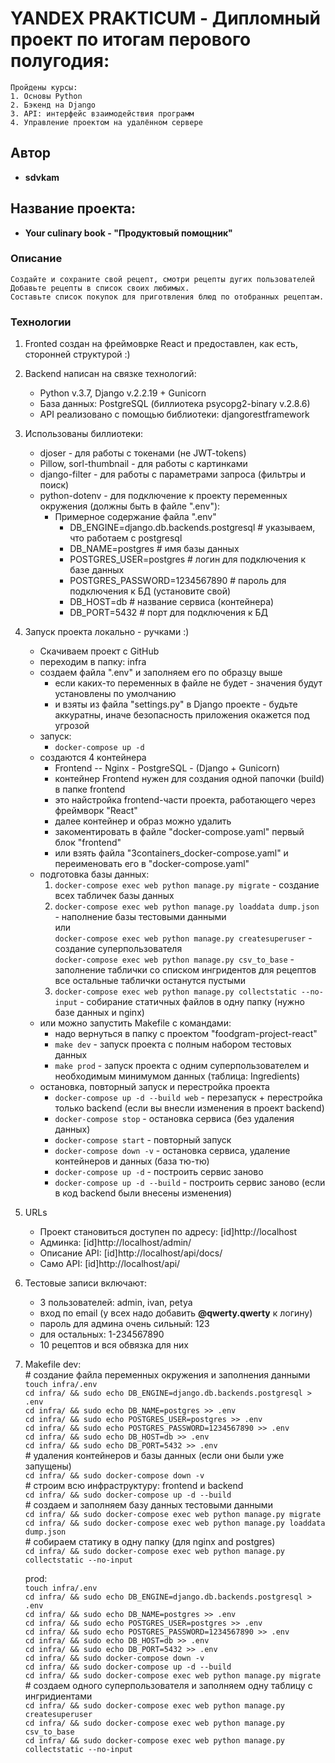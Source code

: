 # YANDEX PRAKTICUM - Дипломный проект по итогам перового полугодия:

    Пройдены курсы:
    1. Основы Python
    2. Бэкенд на Django
    3. API: интерфейс взаимодействия программ
    4. Управление проектом на удалённом сервере

## Автор

  * **sdvkam**

## Название проекта:

  * **Your culinary book - "Продуктовый помощник"**

### Описание

    Создайте и сохраните свой рецепт, смотри рецепты дугих пользователей
    Добавьте рецепты в список своих любимых.
    Составьте список покупок для приготвления блюд по отобранных рецептам.

### Технологии

1. Fronted создан на фреймоврке React и предоставлен, как есть, сторонней структурой :)
2. Backend написан на связке технологий:
    * Python v.3.7, Django v.2.2.19 + Gunicorn
    * База данных: PostgreSQL (биллиотека psycopg2-binary v.2.8.6)
    * API реализовано с помощью библиотеки: djangorestframework
3. Использованы биллиотеки:
    + djoser - для работы с токенами (не JWT-tokens)
    + Pillow, sorl-thumbnail - для работы с картинками
    + django-filter - для работы с параметрами запроса (фильтры и поиск)
    + python-dotenv - для подключение к проекту переменных окружения (должны быть в файле ".env"):
        * Примерное содержание файла ".env"
            * DB_ENGINE=django.db.backends.postgresql # указываем, что работаем с postgresql
            * DB_NAME=postgres # имя базы данных
            * POSTGRES_USER=postgres # логин для подключения к базе данных
            * POSTGRES_PASSWORD=1234567890 # пароль для подключения к БД (установите свой)
            * DB_HOST=db # название сервиса (контейнера)
            * DB_PORT=5432 # порт для подключения к БД
    
4. Запуск проекта локально - ручками :)
    + Скачиваем проект с GitHub
    + переходим в папку: infra
    + создаем файла ".env" и заполняем его по образцу выше
        * если каких-то переменных в файле не будет - значения будут установлены по умолчанию
        * и взяты из файла "settings.py" в Django проекте - будьте аккуратны, иначе безопасность приложения окажется под угрозой
    + запуск:
        * `docker-compose up -d`
    + создаются 4 контейнера
        *  Frontend -- Nginx - PostgreSQL - (Django + Gunicorn)
        *  контейнер Frontend нужен для создания одной папочки (build) в папке frontend
        *  это найстройка frontend-части проекта, работающего через фреймворк "React"
        *  далее контейнер и образ можно удалить
        *  закоментировать в файле "docker-compose.yaml" первый блок "frontend"
        *  или взять файла "3containers_docker-compose.yaml" и переименовать его в "docker-compose.yaml"
    + подготовка базы данных:
        1.  `docker-compose exec web python manage.py migrate` - создание всех табличек базы данных
        2.  `docker-compose exec web python manage.py loaddata dump.json` - наполнение базы тестовыми данными<br>
                или<br>
            `docker-compose exec web python manage.py createsuperuser` - создание суперпользователя<br>
            `docker-compose exec web python manage.py csv_to_base` - заполнение таблички со списком ингридентов для рецептов<br>
            все остальные таблички останутся пустыми
        3.  `docker-compose exec web python manage.py collectstatic --no-input` - собирание статичных файлов в одну папку (нужно базе данных и nginx)
    +  или можно запустить Makefile с командами:
        *  надо вернуться в папку с проектом "foodgram-project-react"
        * `make dev`   - запуск проекта с полным набором тестовых данных
        * `make prod`  - запуск проекта с одним суперпользователем и необходимым минимумом данных (таблица: Ingredients)
    +  остановка, повторный запуск и перестройка проекта
        * `docker-compose up -d --build web` - перезапуск + перестройка только backend (если вы внесли изменения в проект backend)
        * `docker-compose stop` - остановка сервиса (без удаления данных)
        * `docker-compose start` - повторный запуск
        * `docker-compose down -v` - остановка сервиса, удаление контейнеров и данных (база тю-тю)
        * `docker-compose up -d` - построить сервис заново
        * `docker-compose up -d --build` - построить сервис заново (если в код backend были внесены изменения)

5. URLs
    + Проект становиться доступен по адресу: [id]http://localhost
    + Админка: [id]http://localhost/admin/
    + Описание API: [id]http://localhost/api/docs/
    + Само API: [id]http://localhost/api/

6. Тестовые записи включают:
    + 3 пользователей: admin, ivan, petya
    + вход по email (у всех надо добавить **@qwerty.qwerty** к логину)
    + пароль для админа очень сильный: 123
    + для остальных: 1-234567890
    + 10 рецептов и вся обвязка для них

7. Makefile
    dev:<br>
        # создание файла переменных окружения и заполнения данными<br>
        `touch infra/.env`<br>
        `cd infra/ && sudo echo DB_ENGINE=django.db.backends.postgresql > .env`<br>
        `cd infra/ && sudo echo DB_NAME=postgres >> .env`<br>
        `cd infra/ && sudo echo POSTGRES_USER=postgres >> .env`<br>
        `cd infra/ && sudo echo POSTGRES_PASSWORD=1234567890 >> .env`<br>
        `cd infra/ && sudo echo DB_HOST=db >> .env`<br>
        `cd infra/ && sudo echo DB_PORT=5432 >> .env`<br>
        # удаления контейнеров и базы данных (если они были уже запущены)<br>
        `cd infra/ && sudo docker-compose down -v`<br>
        # строим всю инфраструктуру: frontend и backend<br>
        `cd infra/ && sudo docker-compose up -d --build`<br>
        # создаем и заполняем базу данных тестовыми данными<br>
        `cd infra/ && sudo docker-compose exec web python manage.py migrate`<br>
        `cd infra/ && sudo docker-compose exec web python manage.py loaddata dump.json`<br>
        # собираем статику в одну папку (для nginx and postgres)<br>
        `cd infra/ && sudo docker-compose exec web python manage.py collectstatic --no-input`<br>

    prod:<br>
        `touch infra/.env`<br>
        `cd infra/ && sudo echo DB_ENGINE=django.db.backends.postgresql > .env`<br>
        `cd infra/ && sudo echo DB_NAME=postgres >> .env`<br>
        `cd infra/ && sudo echo POSTGRES_USER=postgres >> .env`<br>
        `cd infra/ && sudo echo POSTGRES_PASSWORD=1234567890 >> .env`<br>
        `cd infra/ && sudo echo DB_HOST=db >> .env`<br>
        `cd infra/ && sudo echo DB_PORT=5432 >> .env`<br>
        `cd infra/ && sudo docker-compose down -v`<br>
        `cd infra/ && sudo docker-compose up -d --build`<br>
        `cd infra/ && sudo docker-compose exec web python manage.py migrate`<br>
        # создаем одного суперпользователя и заполняем одну таблицу с ингридиентами<br>
        `cd infra/ && sudo docker-compose exec web python manage.py createsuperuser`<br>
        `cd infra/ && sudo docker-compose exec web python manage.py csv_to_base`<br>
        `cd infra/ && sudo docker-compose exec web python manage.py collectstatic --no-input`<br>
